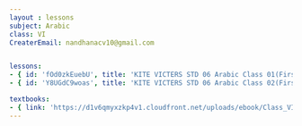 ```yaml
--- 
layout : lessons 
subject: Arabic 
class: VI
CreaterEmail: nandhanacv10@gmail.com


lessons: 
- { id: 'fOd0zkEuebU', title: 'KITE VICTERS STD 06 Arabic Class 01(First Bell-ഫസ്റ്റ് ബെല്‍)' }
- { id: 'Y8UGdC9woas', title: 'KITE VICTERS STD 06 Arabic Class 02(First Bell-ഫസ്റ്റ് ബെല്‍)' }

textbooks:
- { link: 'https://d1v6qmyxzkp4v1.cloudfront.net/uploads/ebook/Class_VI/KeralaArabicReaderAcadamic/KeralaArabicReaderAcadamic.pdf', title: 'Arabic part 1' , medium: '' }
---
```

